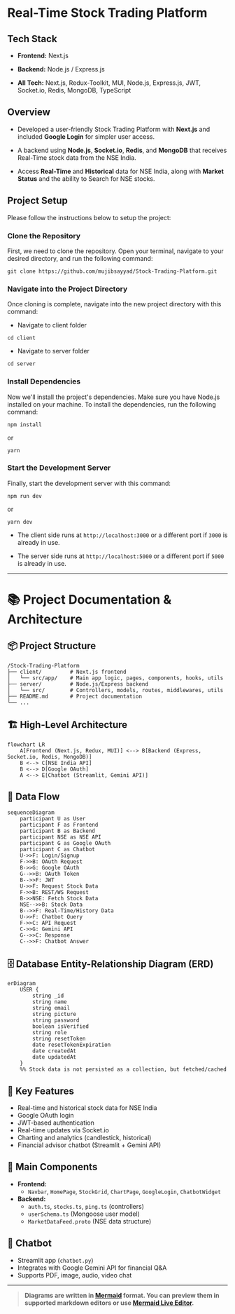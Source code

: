 # Real-Time Stock Trading Platform

## Tech Stack

- **Frontend:** Next.js
- **Backend:** Node.js / Express.js

- **All Tech:** Next.js, Redux-Toolkit, MUI, Node.js, Express.js, JWT, Socket.io, Redis, MongoDB, TypeScript

## Overview

- Developed a user-friendly Stock Trading Platform with **Next.js** and included **Google Login** for simpler user access.

- A backend using **Node.js**, **Socket.io**, **Redis**, and **MongoDB** that receives Real-Time stock data from the NSE India.

- Access **Real-Time** and **Historical** data for NSE India, along with **Market Status** and the ability to Search for NSE stocks.

## Project Setup

Please follow the instructions below to setup the project:

### Clone the Repository

First, we need to clone the repository. Open your terminal, navigate to your desired directory, and run the following command:

```
git clone https://github.com/mujibsayyad/Stock-Trading-Platform.git
```

### Navigate into the Project Directory

Once cloning is complete, navigate into the new project directory with this command:

- Navigate to client folder

```
cd client
```

- Navigate to server folder

```
cd server
```

### Install Dependencies

Now we'll install the project's dependencies. Make sure you have Node.js installed on your machine. To install the dependencies, run the following command:

```
npm install
```

or

```
yarn
```

### Start the Development Server

Finally, start the development server with this command:

```
npm run dev
```

or

```
yarn dev
```

- The client side runs at `http://localhost:3000` or a different port if `3000` is already in use.

- The server side runs at `http://localhost:5000` or a different port if `5000` is already in use.

---

# 📚 Project Documentation & Architecture

## 📦 Project Structure

```
/Stock-Trading-Platform
├── client/         # Next.js frontend
│   └── src/app/    # Main app logic, pages, components, hooks, utils
├── server/         # Node.js/Express backend
│   └── src/        # Controllers, models, routes, middlewares, utils
├── README.md       # Project documentation
└── ...
```

## 🏗️ High-Level Architecture

```mermaid
flowchart LR
    A[Frontend (Next.js, Redux, MUI)] <--> B[Backend (Express, Socket.io, Redis, MongoDB)]
    B <--> C[NSE India API]
    B <--> D[Google OAuth]
    A <--> E[Chatbot (Streamlit, Gemini API)]
```

## 🔄 Data Flow

```mermaid
sequenceDiagram
    participant U as User
    participant F as Frontend
    participant B as Backend
    participant NSE as NSE API
    participant G as Google OAuth
    participant C as Chatbot
    U->>F: Login/Signup
    F->>B: OAuth Request
    B->>G: Google OAuth
    G-->>B: OAuth Token
    B-->>F: JWT
    U->>F: Request Stock Data
    F->>B: REST/WS Request
    B->>NSE: Fetch Stock Data
    NSE-->>B: Stock Data
    B-->>F: Real-Time/History Data
    U->>F: Chatbot Query
    F->>C: API Request
    C->>G: Gemini API
    G-->>C: Response
    C-->>F: Chatbot Answer
```

## 🗄️ Database Entity-Relationship Diagram (ERD)

```mermaid
erDiagram
    USER {
        string _id
        string name
        string email
        string picture
        string password
        boolean isVerified
        string role
        string resetToken
        date resetTokenExpiration
        date createdAt
        date updatedAt
    }
    %% Stock data is not persisted as a collection, but fetched/cached
```

## 📝 Key Features

- Real-time and historical stock data for NSE India
- Google OAuth login
- JWT-based authentication
- Real-time updates via Socket.io
- Charting and analytics (candlestick, historical)
- Financial advisor chatbot (Streamlit + Gemini API)

## 🧩 Main Components

- **Frontend:**
  - `Navbar`, `HomePage`, `StockGrid`, `ChartPage`, `GoogleLogin`, `ChatbotWidget`
- **Backend:**
  - `auth.ts`, `stocks.ts`, `ping.ts` (controllers)
  - `userSchema.ts` (Mongoose user model)
  - `MarketDataFeed.proto` (NSE data structure)

## 🤖 Chatbot

- Streamlit app (`chatbot.py`)
- Integrates with Google Gemini API for financial Q&A
- Supports PDF, image, audio, video chat

---

> **Diagrams are written in [Mermaid](https://mermaid-js.github.io/mermaid/#/) format. You can preview them in supported markdown editors or use [Mermaid Live Editor](https://mermaid.live/).**
